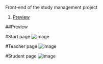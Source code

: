 Front-end of the study management project
1. [Preview](#overview)

##Preview

#Start page
![image](https://github.com/user-attachments/assets/30199414-f2d2-4022-9b71-00041a037381)

#Teacher page
![image](https://github.com/user-attachments/assets/53347da9-9c54-4d83-aa71-cc16b4d7e44d)


#Student page
![image](https://github.com/user-attachments/assets/aaf471a2-b140-41be-b42a-238f4cc0f03f)




